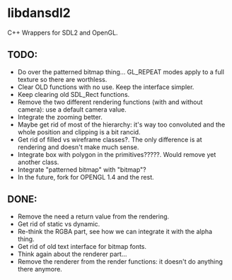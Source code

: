 # libdansdl2
C++ Wrappers for SDL2 and OpenGL.

## TODO: 

- Do over the patterned bitmap thing... GL_REPEAT modes apply to a full texture so there are worthless.
- Clear OLD functions with no use. Keep the interface simpler.
- Keep clearing old SDL_Rect functions.
- Remove the two different rendering functions (with and without camera): use a default camera value.
- Integrate the zooming better.
- Maybe get rid of most of the hierarchy: it's way too convoluted and the whole position and clipping is a bit rancid.
- Get rid of filled vs wireframe classes?. The only difference is at rendering and doesn't make much sense.
- Integrate box with polygon in the primitives?????. Would remove yet another class. 
- Integrate "patterned bitmap" with "bitmap"?
- In the future, fork for OPENGL 1.4 and the rest.

## DONE:
- Remove the need a return value from the rendering.
- Get rid of static vs dynamic.
- Re-think the RGBA part, see how we can integrate it with the alpha thing.
- Get rid of old text interface for bitmap fonts.
- Think again about the renderer part... 
- Remove the renderer from the render functions: it doesn't do anything there anymore.

